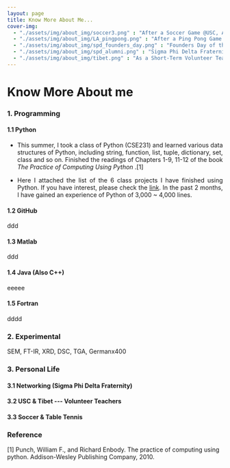 ```yaml
---
layout: page
title: Know More About Me...
cover-img: 
  - "./assets/img/about_img/soccer3.png" : "After a Soccer Game @USC, April 2017"
  - "./assets/img/about_img/LA_pingpong.png" : "After a Ping Pong Game @USC, May 2016"
  - "./assets/img/about_img/spd_founders_day.png" : "Founders Day of the Sigma Phi Delta Fraternity @USC, April 2017"
  - "./assets/img/about_img/spd_alumni.png" : "Sigma Phi Delta Fraternity, Networking with Alumni @USC, April 2017"
  - "./assets/img/about_img/tibet.png" : "As a Short-Term Volunteer Teacher @Tibet, Aug 2014"
---
```


# Know More About me
<p style="text-align: justify"> </p>
<p style="text-align: justify"> </p>

### 1. Programming
<p style="text-align: justify"> </p>

#### 1.1 Python 
* <p style="text-align: justify"> This summer, I took a class of Python (CSE231) and learned various data structures of Python, including string, function, list, tuple, dictionary, set, class and so on. Finished the readings of Chapters 1-9, 11-12 of the book <i> The Practice of Computing Using Python </i> .[1]</p>

* <p style="text-align: justify"> Here I attached the list of the 6 class projects I have finished using Python. If you have interest, please check the <a href="https://drive.google.com/drive/folders/1Lp1VTEmsLFz93kLzTfxlGmvEO5mB_0y6?usp=sharing">link</a>. In the past 2 months, I have gained an experience of Python of 3,000 ~ 4,000 lines. </p>

#### 1.2 GitHub  
ddd

#### 1.3 Matlab
ddd

#### 1.4 Java (Also C++)
eeeee

#### 1.5 Fortran 
dddd

### 2. Experimental
<p style="text-align: justify"> </p>
SEM, FT-IR, XRD, DSC, TGA, Germanx400

### 3. Personal Life 
<p style="text-align: justify"> </p>

#### 3.1 Networking (Sigma Phi Delta Fraternity)

#### 3.2 USC & Tibet --- Volunteer Teachers

#### 3.3 Soccer & Table Tennis


### Reference
[1] Punch, William F., and Richard Enbody. The practice of computing using python. Addison-Wesley Publishing Company, 2010.

